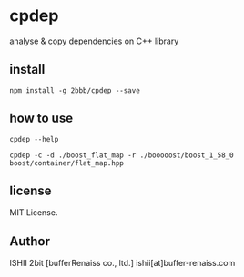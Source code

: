 # cpdep

analyse & copy dependencies on C++ library

## install

```
npm install -g 2bbb/cpdep --save
```

## how to use

```
cpdep --help
```

```
cpdep -c -d ./boost_flat_map -r ./booooost/boost_1_58_0 boost/container/flat_map.hpp
```

## license

MIT License.

## Author

ISHII 2bit [bufferRenaiss co., ltd.]
ishii[at]buffer-renaiss.com